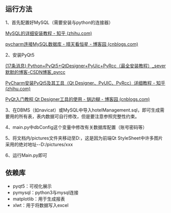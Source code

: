
## 运行方法

1、首先配置好MySQL（需要安装与python的连接器）

[MySQL的详细安装教程 - 知乎 (zhihu.com)](https://zhuanlan.zhihu.com/p/188416607)

[pycharm连接MySQL数据库 - 晴天看恒星 - 博客园 (cnblogs.com)](https://www.cnblogs.com/korol7/p/12836290.html)



2、安装PyQt5

[(17条消息) Python+PyQt5+QtDesigner+PyUic+PyRcc（最全安装教程）_sever默默的博客-CSDN博客_pyrcc](https://blog.csdn.net/baidu_35145586/article/details/108110236)

[PyCharm安装PyQt5及其工具（Qt Designer、PyUIC、PyRcc）详细教程 - 知乎 (zhihu.com)](https://zhuanlan.zhihu.com/p/469526603)

[ PyQt入门教程 Qt Designer工具的使用 - 锅边糊 - 博客园 (cnblogs.com)](https://www.cnblogs.com/linyfeng/p/11223707.html)

3、在DBMS（如navicat）或MySQL中导入hotelManagement.sql，即可生成需要用的所有表，表内数据可自行修改，但是要注意参照完整性约束。

4、main.py中dbConfig这个变量中修改有关数据库配置（账号密码等）

5、将文档内/pictures文件夹移动至D:，这是因为前端Qt StyleSheet中许多图片采用的绝对地址--D:/pictures/xxx

6、运行Main.py即可

## 依赖库

* pyqt5：可视化展示
* pymysql：python3与mysql连接
* matplotlib：用于生成报表
* xlwt：用于将数据写入excel
